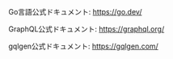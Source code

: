 Go言語公式ドキュメント: https://go.dev/

GraphQL公式ドキュメント: https://graphql.org/

gqlgen公式ドキュメント: https://gqlgen.com/